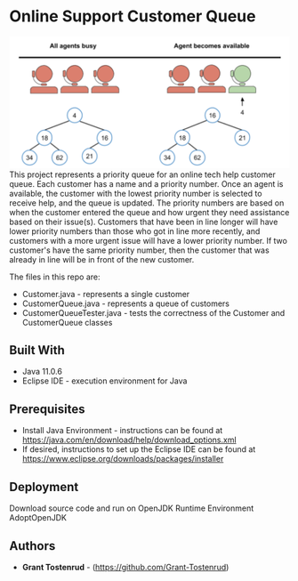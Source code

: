 # Online Support Customer Queue

![Queue Image](/Queue.png)
This project represents a priority queue for an online tech help customer queue. Each customer has a name and a priority number. Once an agent is available, the customer with the lowest priority number is selected to receive help, and the queue is updated. The priority numbers are based on when the customer entered the queue and how urgent they need assistance based on their issue(s). Customers that have been in line longer will have lower priority numbers than those who got in line more recently, and customers with a more urgent issue will have a lower priority number. If two customer's have the same priority number, then the customer that was already in line will be in front of the new customer.

The files in this repo are:
* Customer.java - represents a single customer
* CustomerQueue.java - represents a queue of customers
* CustomerQueueTester.java - tests the correctness of the Customer and CustomerQueue classes

## Built With

* Java 11.0.6
* Eclipse IDE - execution environment for Java

## Prerequisites
* Install Java Environment - instructions can be found at https://java.com/en/download/help/download_options.xml
* If desired, instructions to set up the Eclipse IDE can be found at https://www.eclipse.org/downloads/packages/installer

## Deployment

Download source code and run on OpenJDK Runtime Environment AdoptOpenJDK

## Authors

* **Grant Tostenrud** - (https://github.com/Grant-Tostenrud)
